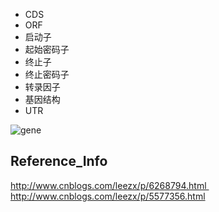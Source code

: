 * CDS
* ORF
* 启动子
* 起始密码子
* 终止子
* 终止密码子
* 转录因子
* 基因结构
* UTR  

![gene](http://oqed7z48g.bkt.clouddn.com/gene1.jpg)

## Reference_Info
http://www.cnblogs.com/leezx/p/6268794.html   
http://www.cnblogs.com/leezx/p/5577356.html
